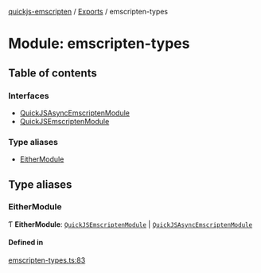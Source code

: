 [quickjs-emscripten](../README.md) / [Exports](../modules.md) / emscripten-types

# Module: emscripten-types

## Table of contents

### Interfaces

- [QuickJSAsyncEmscriptenModule](../interfaces/emscripten_types.QuickJSAsyncEmscriptenModule.md)
- [QuickJSEmscriptenModule](../interfaces/emscripten_types.QuickJSEmscriptenModule.md)

### Type aliases

- [EitherModule](emscripten_types.md#eithermodule)

## Type aliases

### EitherModule

Ƭ **EitherModule**: [`QuickJSEmscriptenModule`](../interfaces/emscripten_types.QuickJSEmscriptenModule.md) \| [`QuickJSAsyncEmscriptenModule`](../interfaces/emscripten_types.QuickJSAsyncEmscriptenModule.md)

#### Defined in

[emscripten-types.ts:83](https://github.com/justjake/quickjs-emscripten/blob/master/ts/emscripten-types.ts#L83)

